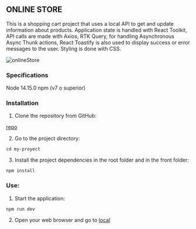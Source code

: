 ## ONLINE STORE

This is a shopping cart project that uses a local API to get and update information about products. Application state is handled with React Toolkit, API calls are made with Axios, RTK Query, for handling Asynchronous Async Thunk actions, React Toastify is also used to display success or error messages to the user. Styling is done with CSS.


![onlineStore]()


### Specifications

Node 14.15.0
npm (v7 o superior)


### Installation

1. Clone the repository from GitHub:

[repo](https://github.com/erikaArango/Ecommerce-Ecomsur)

2. Go to the project directory:

`cd my-proyect`

3. Install the project dependencies in the root folder and in the front folder:

`npm install`

### Use:

1. Start the application:

`npm run dev`

2. Open your web browser and go to [local](http://localhost:3000)

